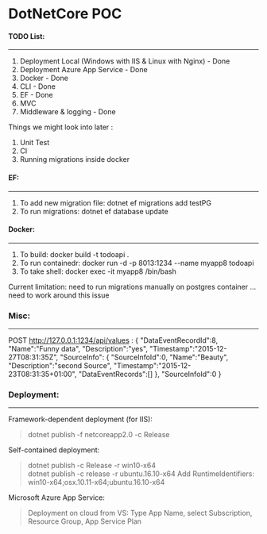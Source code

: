 # DotNetCore POC


#### TODO List:
-------------------------------
1. Deployment Local (Windows with IIS & Linux with Nginx) - Done
2. Deployment Azure App Service - Done
3. Docker - Done 
4. CLI - Done
5. EF - Done
6. MVC
7. Middleware & logging - Done



Things we might look into later :

1. Unit Test
2. CI
3. Running migrations inside docker

#### EF:
-------------------------------
1. To add new migration file: dotnet ef migrations add testPG 
2. To run migrations: dotnet ef database update


#### Docker:
-----------------------------
1. To build: docker build -t todoapi .
2. To run containedr: docker run -d -p 8013:1234 --name myapp8 todoapi
3. To take shell: docker exec -it myapp8 /bin/bash

Current limitation: need to run migrations manually on postgres container ... need to work around this issue


### Misc:
--------------

POST http://127.0.0.1:1234/api/values :
{
  "DataEventRecordId":8,
  "Name":"Funny data",
  "Description":"yes",
  "Timestamp":"2015-12-27T08:31:35Z",
   "SourceInfo":
  { 
    "SourceInfoId":0,
    "Name":"Beauty",
    "Description":"second Source",
    "Timestamp":"2015-12-23T08:31:35+01:00",
    "DataEventRecords":[]
  },
 "SourceInfoId":0 
}

### Deployment: 
------------------------
Framework-dependent deployment (for IIS):
>	dotnet publish -f netcoreapp2.0 -c Release

Self-contained deployment:
>	dotnet publish -c Release -r win10-x64	
>	dotnet publish -c release -r ubuntu.16.10-x64
>	Add RuntimeIdentifiers:
	<RuntimeIdentifiers>win10-x64;osx.10.11-x64;ubuntu.16.10-x64</RuntimeIdentifiers>

Microsoft Azure App Service:
> Deployment on cloud from VS: Type App Name, 
> select Subscription, Resource Group, App Service Plan
